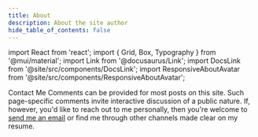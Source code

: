 ```yaml
---
title: About
description: About the site author
hide_table_of_contents: false
---
```


import React from 'react';
import { Grid, Box, Typography } from '@mui/material';
import Link from '@docusaurus/Link';
import DocsLink from '@site/src/components/DocsLink';
import ResponsiveAboutAvatar from '@site/src/components/ResponsiveAboutAvatar';

<Grid>
  <Grid item xs={12} md={8}>
    <ResponsiveAboutAvatar />
    <Box sx={{ mt: 4, display: 'flex', alignItems: 'center' }}>
      <Box sx={{ flexGrow: 1 }}>
        <Typography variant="h4">Contact Me</Typography>
        <Typography component={'div'}>
            Comments can be provided for most posts on this site. Such page-specific comments invite interactive discussion of a public nature. If, however, you'd like to reach out to me personally, then you're welcome to <a href="mailto:daniel@nitpickings.com?subject=Hey%20Daniel%21%20Nice%20Website%21">send me an email</a> or find me through other channels made clear on <DocsLink to="/resume" target="_blank">my resume</DocsLink>.
        </Typography>
      </Box>
    </Box>
  </Grid>
</Grid>
